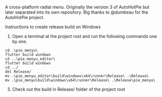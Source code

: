 A cross-platform radial menu. Originally the version 3 of AutoHotPie but later separated into its own repository. Big thanks to @dumbeau for the AutoHotPie project.

Instructions to create release build on Windows
1. Open a terminal at the project root and run the following commands one by one.
```
cd .\pie_menyu\
flutter build windows
cd ..\pie_menyu_editor\
flutter build windows
cd ../
del Release/
mv .\pie_menyu_editor\build\windows\x64\runner\Release\ .\Release\
mv .\pie_menyu\build\windows\x64\runner\Release\ .\Release\pie_menyu\
```
3. Check out the build in Release/ folder of the project root


